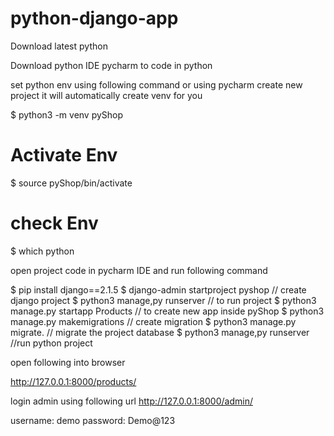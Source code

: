 # python-django-app

Download latest python

Download python IDE pycharm to code in python

set python env using following command or 
using pycharm create new project it will automatically create venv for you

$ python3 -m venv pyShop

# Activate Env
$ source pyShop/bin/activate

# check Env
$ which python

open project code in pycharm IDE and run following command

$ pip install django==2.1.5
$ django-admin startproject pyshop      // create django project
$ python3 manage,py runserver           // to run project
$ python3 manage.py startapp Products   // to create new app inside pyShop
$ python3 manage.py makemigrations      // create migration
$ python3 manage.py migrate.            // migrate the project database
$ python3 manage,py runserver           //run python project

open following into browser

http://127.0.0.1:8000/products/

login admin using following url
http://127.0.0.1:8000/admin/ 

username: demo
password: Demo@123
